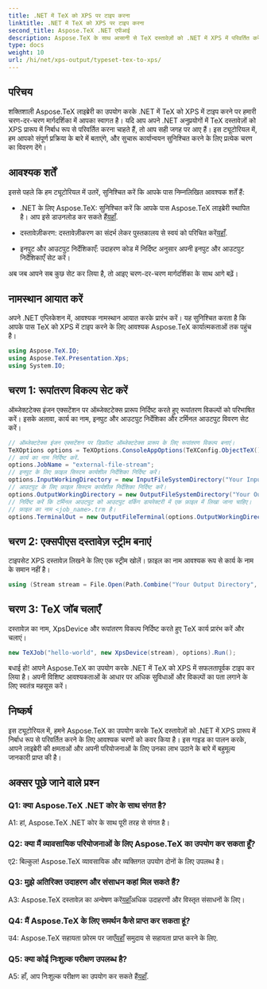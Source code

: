 ```yaml
---
title: .NET में TeX को XPS पर टाइप करना
linktitle: .NET में TeX को XPS पर टाइप करना
second_title: Aspose.TeX .NET एपीआई
description: Aspose.TeX के साथ आसानी से TeX दस्तावेज़ों को .NET में XPS में परिवर्तित करें। निर्बाध एकीकरण अनुभव के लिए हमारी चरण-दर-चरण मार्गदर्शिका देखें।
type: docs
weight: 10
url: /hi/net/xps-output/typeset-tex-to-xps/
---
```

## परिचय

शक्तिशाली Aspose.TeX लाइब्रेरी का उपयोग करके .NET में TeX को XPS में टाइप करने पर हमारी चरण-दर-चरण मार्गदर्शिका में आपका स्वागत है। यदि आप अपने .NET अनुप्रयोगों में TeX दस्तावेज़ों को XPS प्रारूप में निर्बाध रूप से परिवर्तित करना चाहते हैं, तो आप सही जगह पर आए हैं। इस ट्यूटोरियल में, हम आपको संपूर्ण प्रक्रिया के बारे में बताएंगे, और सुचारू कार्यान्वयन सुनिश्चित करने के लिए प्रत्येक चरण का विवरण देंगे।

## आवश्यक शर्तें

इससे पहले कि हम ट्यूटोरियल में उतरें, सुनिश्चित करें कि आपके पास निम्नलिखित आवश्यक शर्तें हैं:

-  .NET के लिए Aspose.TeX: सुनिश्चित करें कि आपके पास Aspose.TeX लाइब्रेरी स्थापित है। आप इसे डाउनलोड कर सकते हैं[यहाँ](https://releases.aspose.com/tex/net/).

- दस्तावेज़ीकरण: दस्तावेज़ीकरण का संदर्भ लेकर पुस्तकालय से स्वयं को परिचित करें[यहाँ](https://reference.aspose.com/tex/net/).

- इनपुट और आउटपुट निर्देशिकाएँ: उदाहरण कोड में निर्दिष्ट अनुसार अपनी इनपुट और आउटपुट निर्देशिकाएँ सेट करें।

अब जब आपने सब कुछ सेट कर लिया है, तो आइए चरण-दर-चरण मार्गदर्शिका के साथ आगे बढ़ें।

## नामस्थान आयात करें

अपने .NET एप्लिकेशन में, आवश्यक नामस्थान आयात करके प्रारंभ करें। यह सुनिश्चित करता है कि आपके पास TeX को XPS में टाइप करने के लिए आवश्यक Aspose.TeX कार्यात्मकताओं तक पहुंच है।

```csharp
using Aspose.TeX.IO;
using Aspose.TeX.Presentation.Xps;
using System.IO;
```

## चरण 1: रूपांतरण विकल्प सेट करें

ऑब्जेक्टटेक्स इंजन एक्सटेंशन पर ऑब्जेक्टटेक्स प्रारूप निर्दिष्ट करते हुए रूपांतरण विकल्पों को परिभाषित करें। इसके अलावा, कार्य का नाम, इनपुट और आउटपुट निर्देशिका और टर्मिनल आउटपुट विवरण सेट करें।

```csharp
// ऑब्जेक्टटेक्स इंजन एक्सटेंशन पर डिफ़ॉल्ट ऑब्जेक्टटेक्स प्रारूप के लिए रूपांतरण विकल्प बनाएं।
TeXOptions options = TeXOptions.ConsoleAppOptions(TeXConfig.ObjectTeX());
// कार्य का नाम निर्दिष्ट करें.
options.JobName = "external-file-stream";
// इनपुट के लिए फ़ाइल सिस्टम कार्यशील निर्देशिका निर्दिष्ट करें।
options.InputWorkingDirectory = new InputFileSystemDirectory("Your Input Directory");
// आउटपुट के लिए फ़ाइल सिस्टम कार्यशील निर्देशिका निर्दिष्ट करें।
options.OutputWorkingDirectory = new OutputFileSystemDirectory("Your Output Directory");
// निर्दिष्ट करें कि टर्मिनल आउटपुट को आउटपुट वर्किंग डायरेक्टरी में एक फ़ाइल में लिखा जाना चाहिए।
// फ़ाइल का नाम <job_name>.trm है।
options.TerminalOut = new OutputFileTerminal(options.OutputWorkingDirectory);
```

## चरण 2: एक्सपीएस दस्तावेज़ स्ट्रीम बनाएं

टाइपसेट XPS दस्तावेज़ लिखने के लिए एक स्ट्रीम खोलें। फ़ाइल का नाम आवश्यक रूप से कार्य के नाम के समान नहीं है।

```csharp
using (Stream stream = File.Open(Path.Combine("Your Output Directory", options.JobName + ".xps"), FileMode.Create))
```

## चरण 3: TeX जॉब चलाएँ

दस्तावेज़ का नाम, XpsDevice और रूपांतरण विकल्प निर्दिष्ट करते हुए TeX कार्य प्रारंभ करें और चलाएं।

```csharp
new TeXJob("hello-world", new XpsDevice(stream), options).Run();
```

बधाई हो! आपने Aspose.TeX का उपयोग करके .NET में TeX को XPS में सफलतापूर्वक टाइप कर लिया है। अपनी विशिष्ट आवश्यकताओं के आधार पर अधिक सुविधाओं और विकल्पों का पता लगाने के लिए स्वतंत्र महसूस करें।

## निष्कर्ष

इस ट्यूटोरियल में, हमने Aspose.TeX का उपयोग करके TeX दस्तावेज़ों को .NET में XPS प्रारूप में निर्बाध रूप से परिवर्तित करने के लिए आवश्यक चरणों को कवर किया है। इस गाइड का पालन करके, आपने लाइब्रेरी की क्षमताओं और अपनी परियोजनाओं के लिए उनका लाभ उठाने के बारे में बहुमूल्य जानकारी प्राप्त की है।

## अक्सर पूछे जाने वाले प्रश्न

### Q1: क्या Aspose.TeX .NET कोर के साथ संगत है?

A1: हां, Aspose.TeX .NET कोर के साथ पूरी तरह से संगत है।

### Q2: क्या मैं व्यावसायिक परियोजनाओं के लिए Aspose.TeX का उपयोग कर सकता हूँ?

ए2: बिल्कुल! Aspose.TeX व्यावसायिक और व्यक्तिगत उपयोग दोनों के लिए उपलब्ध है।

### Q3: मुझे अतिरिक्त उदाहरण और संसाधन कहां मिल सकते हैं?

 A3: Aspose.TeX दस्तावेज़ का अन्वेषण करें[यहाँ](https://reference.aspose.com/tex/net/)अधिक उदाहरणों और विस्तृत संसाधनों के लिए।

### Q4: मैं Aspose.TeX के लिए समर्थन कैसे प्राप्त कर सकता हूं?

 उ4: Aspose.TeX सहायता फ़ोरम पर जाएँ[यहाँ](https://forum.aspose.com/c/tex/47) समुदाय से सहायता प्राप्त करने के लिए.

### Q5: क्या कोई निःशुल्क परीक्षण उपलब्ध है?

 A5: हाँ, आप निःशुल्क परीक्षण का उपयोग कर सकते हैं[यहाँ](https://releases.aspose.com/).